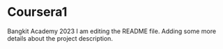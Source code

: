 # Coursera1
Bangkit Academy 2023
I am editing the README file. Adding some more details about the project description.

